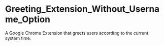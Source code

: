# Greeting_Extension_Without_Username_Option
A Google Chrome Extension that greets users according to the current system time.
